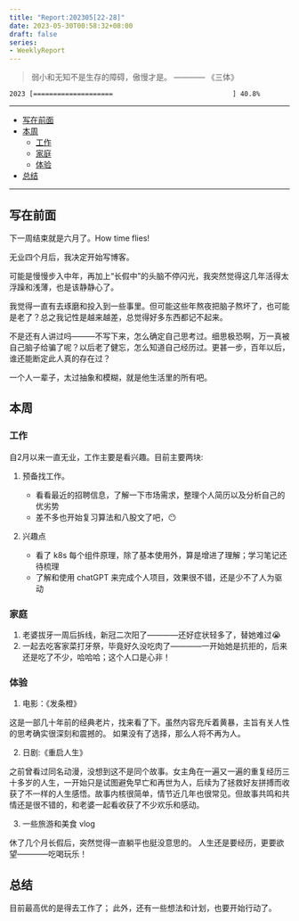```yaml
---
title: "Report:202305[22-28]"
date: 2023-05-30T00:58:32+08:00
draft: false
series:
- WeeklyReport
---
```


> 弱小和无知不是生存的障碍，傲慢才是。 ———— 《三体》


```
2023 [====================                              ] 40.8%
```

----

- [写在前面](#写在前面)
- [本周](#本周)
  - [工作](#工作)
  - [家庭](#家庭)
  - [体验](#体验)
- [总结](#总结)

----

## 写在前面

下一周结束就是六月了。How time flies!

无业四个月后，我决定开始写博客。

可能是慢慢步入中年，再加上“长假中”的头脑不停闪光，我突然觉得这几年活得太浮躁和浅薄，也是该静静心了。

我觉得一直有去琢磨和投入到一些事里。但可能这些年熬夜把脑子熬坏了，也可能是老了？总之我记性是越来越差，总觉得好多东西都记不起来。

不是还有人讲过吗———不写下来，怎么确定自己思考过。细思极恐啊，万一真被自己脑子给骗了呢？以后老了健忘，怎么知道自己经历过。更甚一步，百年以后，谁还能断定此人真的存在过？

一个人一辈子，太过抽象和模糊，就是他生活里的所有吧。

## 本周

### 工作

自2月以来一直无业，工作主要是看兴趣。目前主要两块: 

1. 预备找工作。
   * 看看最近的招聘信息，了解一下市场需求，整理个人简历以及分析自己的优劣势
   * 差不多也开始复习算法和八股文了吧，😶
  
2. 兴趣点
   * 看了 k8s 每个组件原理，除了基本使用外，算是增进了理解；学习笔记还待梳理
   * 了解和使用 chatGPT 来完成个人项目，效果很不错，还是少不了人为驱动
   
### 家庭

  1. 老婆拔牙一周后拆线，新冠二次阳了————还好症状轻多了，替她难过😭
  2. 一起去吃客家菜打牙祭，毕竟好久没吃肉了————一开始她是抗拒的，后来还是吃了不少，哈哈哈；这个人口是心非！

### 体验

  1. 电影：《发条橙》

  这是一部几十年前的经典老片，找来看了下。虽然内容充斥着黄暴，主旨有关人性的思考确实很深刻和震撼的。
  如果没有了选择，那么人将不再为人。

  2. 日剧:《重启人生》

  之前曾看过同名动漫，没想到这不是同个故事。女主角在一遍又一遍的重复经历三十多岁的人生，一开始只是试图避免早亡和再世为人，后续为了拯救好友拼搏而收获了不一样的人生感悟。故事内核很简单，情节近几年也很常见。但故事共鸣和共情还是很不错的，和老婆一起看收获了不少欢乐和感动。

  3. 一些旅游和美食 vlog

  休了几个月长假后，突然觉得一直躺平也挺没意思的。
  人生还是要经历，更要欲望————吃喝玩乐！

## 总结

  目前最高优的是得去工作了；
  此外，还有一些想法和计划，也要开始行动了。
